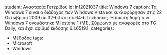 student: Αναστασία Γετερίδου
id: inf2021037
title: Windows 7
caption: Τα Windows 7 είναι ο διάδοχος των Windows Vista και κυκλοφόρησαν στις 22 Οκτωβρίου 2009 σε 32-bit και σε 64-bit εκδόσεις. Η πρώτη δομή των Windows 7 ονομάστηκε Milestone 1 (M1), Σύμφωνα με αναφορές στο TG Daily, και έχει αριθμό έκδοσης 6.1.6519.1.
categories:
  - Μέθοδος
tags:
  - Microsoft
  - Windows
